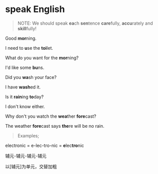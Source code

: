 # speak English

> NOTE: We should speak **ea**ch **sen**tence **care**fully, **accu**rately and **skill**fully!

Good **mor**ning.

I need to **u**se the **toi**let.

What do you want for the **mor**ning?

I'd like some **bu**ns.

Did you **wa**sh your face?

I have **wash**ed it.

Is it **rain**ing **to**day?

I don't know either.

Why don't you watch the **wea**ther **fore**cast?

The weather **fore**cast says **the**re will be no rain.



> Examples;

electronic = e-lec-tro-nic = **e**lec**tro**nic

辅元-辅元-辅元-辅元

以[辅元]为单元，交替加粗